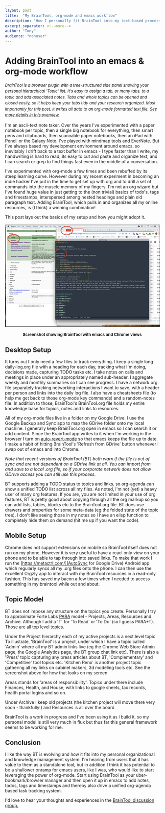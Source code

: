 ```yaml
---
layout: post
title:  "My BrainTool, org-mode and emacs workflow"
description: "How I personally fit BrainTool into my text-based process. Learn how to integrate emacs and orgmode with your browser."
excerpt_separator: <!--more-->
author: "Tony"
audience: "nonuser"
---
```



# Adding BrainTool into an emacs & org-mode workflow

<div style="line-height:1.5; font-size:small; font-style:italic">BrainTool is a browser plugin with a tree-structured side panel showing your personal hierarchical 'Topic' list. It's easy to assign a tab, or many tabs, to a topic and add associated notes. Tabs and whole topics can be opened and closed easily, so it helps keep your tabs tidy and your research organized. Most importantly for this post, it writes all data to an org-mode formatted text file. <a href="/overview">See more details in this overview.</a></div>

I'm an ascii-text note taker. Over the years I've experimented with a paper notebook per topic, then a single big notebook for everything, then smart pens and clipboards, then scannable paper notebooks, then an iPad with Pencil or the Galaxy Note. I've played with mindmap tools and EverNote. But I've always based my development environment around emacs, so inevitably I drift back to a text buffer in emacs - I type faster than I write, my handwriting is hard to read, its easy to cut and paste and organize text, and I can search or grep to find things fast even in the middle of a conversation.
<!--more-->

I've experimented with org-mode a few times and been rebuffed by its steep learning curve. However during my recent experiment in becoming an indie hacker I've put in the time to get set up with org and to drill a set of commands into the muscle memory of my fingers. I'm not an org wizard but I've found huge value in just getting to the (non trivial) basics of todo's, tags and timestamps, interspersed among nested headings and plain old paragraph text. Adding BrainTool, which pulls in and organizes all my online resources, is (I think) a winning combination!

This post lays out the basics of my setup and how you might adopt it.
<br/>
<br/>
<img src="/site/ScreenShot.png" style="border:solid; border-width:thin;" alt="Screenshot showing BrainTool with emacs and Chrome views">
<p style="text-align:center; font-weight:bold; font-size:small">Screenshot showing BrainTool with emacs and Chrome views</p>

## Desktop Setup

It turns out I only need a few files to track everything. I keep a single long daily-log.org file with a heading for each day, tracking what I'm doing, decisions made, capturing TODO tasks etc. I take notes on calls and meetings in place under an appropriately named sub-header. I aggregate weekly and monthly summaries so I can see progress. I have a network.org file separately tracking networking interactions I want to save, with a header per person and links into the daily log file. I also have a cheatsheets file (to help me get back to those org-mode key commands) and a random-notes file. In addition to those, BrainTool's BrainTool.org file holds my entire knowledge base for topics, notes and links to resources.

All of my org-mode files live in a folder on my Google Drive. I use the Google Backup and Sync app to map the GDrive folder onto my local machine.  I generally keep BrainTool.org open in emacs so I can search it or add content. Since the BrainTool app writes to it when I'm working in the browser I turn on [auto-revert-mode](https://www.gnu.org/software/emacs/manual/html_node/emacs/Auto-Revert.html) so that emacs keeps the file up to date. I make a habit of hitting BrainTool's 'Refresh from GDrive' button whenever I swap out of emacs and into Chrome.

_Note that recent versions of BrainTool (BT) both warn if the file is out of sync and are not dependent on a GDrive link at all. You can import from and save to a local .org file, so if your corporate network does not allow GDrive  access you can still use this process_.

BT supports adding a TODO status to topics and links, so org-agenda can show a unified TODO list across all my files. As noted, I'm not (yet) a heavy user of many org features. If you are, you are not limited in your use of org features, BT is pretty good about copying through all the org markup so you can add lists, tables, blocks etc to the BrainTool.org file. BT does use drawers and properties for some meta-data (eg the folded state of the topic tree). I don't like seeing those in my notes so I have an elisp function to completely hide them on demand (hit me up if you want the code).

## Mobile Setup

Chrome does not support extensions on mobile so BrainTool itself does not run on my phone. However it is very useful to have a read-only view on your phone and to be able to tap through into saved links. To make that work I run the [https://metactrl.com/](AutoSync for Google Drive) Android app which regularly syncs all my .org files onto the phone. I can then use the excellent Orgzly app to interact with my BrainTool resources in a read-only fashion. This has saved my bacon a few times when I needed to access something in my braintool while out and about.

## Topic Model

BT does not impose any structure on the topics you create. Personally I try to approximate Forte Labs [PARA](https://fortelabs.co/blog/para/) model - Projects, Areas, Resources and Archive. Although I add a 'T' for 'To Read' or 'To Do' (so I guess PARA+T). Those are all top level topics.

Under the Project hierarchy each of my active projects is a next level topic. To illustrate, 'BrainTool' is a project, under which I have a topic called 'Admin' where all my BT admin links live (eg the Chrome Web Store Admin page, the Google Analytics page, the BT group chat link etc). There is also a 'Press' topic capturing any press articles about BT, 'Complementary' and 'Competitive' tool topics etc. 'Kitchen Reno' is another project topic gathering all my links on cabinet makers, 3d modeling tools etc. See the screenshot above for how that looks on my screen.

Areas stands for 'areas of responsibility'. Topics under there include Finances, Health, and House; with links to google sheets, tax records, health portal logins and so on.

Under Archive I keep old projects (the kitchen project will move there very soon - thankfully!) and Resources is all over the board.

BrainTool is a work in progress and I've been using it as I build it, so my personal model is still very much in flux but thus far this general framework seems to be working for me.

## Conclusion

I like the way BT is evolving and how it fits into my personal organizational and knowledge management system. I'm hearing from users that it has value to them as a standalone tool, but in addition I think it has potential to be a shallower onramp for emacs users, like I was, who would like to start leveraging the power of org-mode. Start using BrainTool as your uber-bookmark/browser manager and then open it up in emacs to add notes, todos, tags and timestamps and thereby also drive a unified org-agenda based task tracking system.

I'd love to hear your thoughts and experiences in the [BrainTool discussion group.](https://groups.google.com/u/0/g/braintool-discussion)
